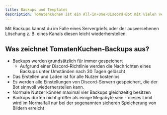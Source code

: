 ```yaml
---
title: Backups und Templates
description: TomatenKuchen ist ein All-in-One-Discord-Bot mit vielen verschiedenen Funktionen. Der Bot hat unter anderem die Möglichkeit, hochgeladene Videos oder Shorts von YouTube-Kanälen anzukündigen.
---
```


Mit Backups kannst du im Falle eines Servergriefs oder der ausversehenen Löschung z. B. eines Kanals diesen leicht wiederherstellen.

## Was zeichnet TomatenKuchen-Backups aus?

- Backups werden grundsätzlich für immer gespeichert
	- Aufgrund einer Discord-Richtlinie werden die Nachrichten eines Backups unter Umständen nach 30 Tagen gelöscht
- Das Erstellen und Laden ist für alle Nutzer kostenlos
- Es werden alle Einstellungen von Discord-Servern gespeichert, die der Bot sinnvoll wiederherstellen kann.
- Normale Nutzer können maximal vier Backups gleichzeitig besitzen
- Backups dürfen nicht größer als einige Megabyte sein - dieses Limit wird im Normalfall nur bei der sogenannten sicheren Speicherung von Bildern erreicht

